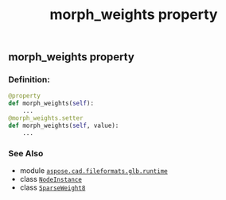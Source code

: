 ﻿---
title: morph_weights property
second_title: Aspose.CAD for Python via .NET API References
description: 
type: docs
weight: 60
url: /python-net/aspose.cad.fileformats.glb.runtime/nodeinstance/morph_weights/
is_root: false
---

## morph_weights property

### Definition:
```python
@property
def morph_weights(self):
    ...
@morph_weights.setter
def morph_weights(self, value):
    ...
```

### See Also
* module [`aspose.cad.fileformats.glb.runtime`](../../)
* class [`NodeInstance`](/cad/python-net/aspose.cad.fileformats.glb.runtime/nodeinstance)
* class [`SparseWeight8`](/cad/python-net/aspose.cad.fileformats.glb.transforms/sparseweight8)

